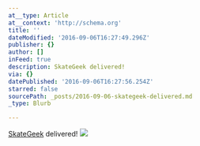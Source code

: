 ```yaml
---
at__type: Article
at__context: 'http://schema.org'
title: ''
dateModified: '2016-09-06T16:27:49.296Z'
publisher: {}
author: []
inFeed: true
description: SkateGeek delivered!
via: {}
datePublished: '2016-09-06T16:27:56.254Z'
starred: false
sourcePath: _posts/2016-09-06-skategeek-delivered.md
_type: Blurb

---
```

[SkateGeek][0] delivered!
![](https://the-grid-user-content.s3-us-west-2.amazonaws.com/e0057cb2-1a25-4201-986d-dbcef2d4d60f.jpg)

[0]: http://www.skategeek.com/Arm-Bands_c5.htm